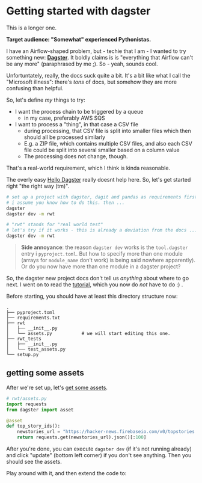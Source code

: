 # Getting started with dagster

This is a longer one.

**Target audience: "Somewhat" experienced Pythonistas.**

I have an Airflow-shaped problem, but - techie that I am - I wanted to try
something new: **[Dagster](https://dagster.io)**.
It boldly claims is is "everything that Airflow can't be any more"
(paraphrased by me ;). So - yeah, sounds cool.

Unfortuntately, really, the docs suck quite a bit. It's a bit like what I call
the "Microsoft illness": there's _tons_ of docs, but somehow they are more
confusing than helpful.

So, let's define _my_ things to try:

- I want the process chain to be triggered by a queue
    - in my case, preferably AWS SQS
- I want to process a "thing", in that case a CSV file
    - during processing, that CSV file is split into smaller files which then
      should all be processed similarly
    - E.g. a ZIP file, which contains multiple CSV files, and also each CSV
      file could be split into several smaller based on a column value
    - The processing does not change, though.

That's a real-world requirement, which I think is kinda reasonable.

The overly easy
[Hello Dagster](https://docs.dagster.io/getting-started/hello-dagster)
really doesnt help here.
So, let's get started right "the right way (tm)".

```bash
# set up a project with dagster, dagit and pandas as requirements first,
# i assume you know how to do this. then ...
dagster
dagster dev -m rwt

# "rwt" stands for "real world test"
# let's try if it works - this is already a deviation from the docs ...
dagster dev -m rwt
```

> **Side annoyance**: the reason `dagster dev` works is the `tool.dagster` entry i
> `pyproject.toml`.
> But how to specify more than one module (arrays for `module_name` don't
> work) is being said nowhere apparently).
> Or do you now have more than one module in a dagster project?

So, the dagster new project docs don't tell us _anything_ about where to go
next.
I went on to read the [tutorial](https://docs.dagster.io/tutorial),
which you now do _not_ have to do :) .

Before starting, you should have at least this directory structure now:

```text
.
├── pyproject.toml
├── requirements.txt
├── rwt
│   ├── __init__.py
│   └── assets.py           # we will start editing this one.
├── rwt_tests
│   ├── __init__.py
│   └── test_assets.py
└── setup.py
```

## getting some assets

After we're set up, let's
[get some assets](https://docs.dagster.io/tutorial/writing-your-first-asset#ingesting-data).

```python
# rwt/assets.py
import requests
from dagster import asset

@asset
def top_story_ids():
    newstories_url = "https://hacker-news.firebaseio.com/v0/topstories.json"
    return requests.get(newstories_url).json()[:100]
```

After you're done, you can execute `dagster dev` (if it's not running already)
and click "update" (bottom left corner) if you don't see anything. Then you
should see the assets.

Play around with it, and then extend the code to:
